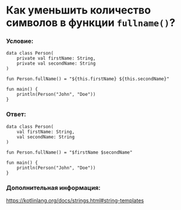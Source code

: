 # Как уменьшить количество символов в функции `fullname()`?

### Условие:

```
data class Person(
    private val firstName: String,
    private val secondName: String
)

fun Person.fullName() = "${this.firstName} ${this.secondName}"

fun main() {
    println(Person("John", "Doe"))
}
```

### Ответ:

```
data class Person(
    val firstName: String,
    val secondName: String
)

fun Person.fullName() = "$firstName $secondName"

fun main() {
    println(Person("John", "Doe"))
}
```

### Дополнительная информация:

https://kotlinlang.org/docs/strings.html#string-templates